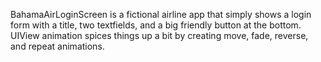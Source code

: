 BahamaAirLoginScreen is a fictional airline app that simply shows a login form with a title, two textfields, and a big friendly button at the bottom. UIView animation spices things up a bit by creating move, fade, reverse, and repeat animations.  
